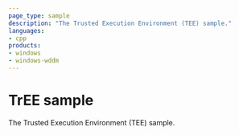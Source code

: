 ```yaml
---
page_type: sample
description: "The Trusted Execution Environment (TEE) sample."
languages:
- cpp
products:
- windows
- windows-wddm
---
```


# TrEE sample

The Trusted Execution Environment (TEE) sample.
